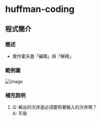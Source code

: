 # huffman-coding

## 程式簡介
### 簡述
* 實作霍夫曼「編碼」與「解碼」
### 範例圖
![image](https://user-images.githubusercontent.com/93152909/145950286-9af21b28-e437-470d-86e4-f9482d190c20.png)

### 補充說明
1. Q: 輸出的次序是必須要照著輸入的次序嗎 ?   
A: 不用

